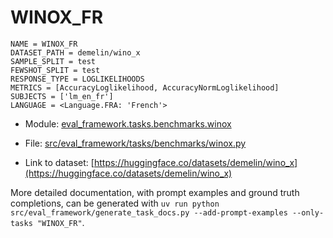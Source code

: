 # WINOX_FR

````
NAME = WINOX_FR
DATASET_PATH = demelin/wino_x
SAMPLE_SPLIT = test
FEWSHOT_SPLIT = test
RESPONSE_TYPE = LOGLIKELIHOODS
METRICS = [AccuracyLoglikelihood, AccuracyNormLoglikelihood]
SUBJECTS = ['lm_en_fr']
LANGUAGE = <Language.FRA: 'French'>
````

- Module: [eval_framework.tasks.benchmarks.winox](eval_framework.tasks.benchmarks.winox)

- File: [src/eval_framework/tasks/benchmarks/winox.py](../../src/eval_framework/tasks/benchmarks/winox.py)

- Link to dataset: [https://huggingface.co/datasets/demelin/wino_x](https://huggingface.co/datasets/demelin/wino_x)

More detailed documentation, with prompt examples and ground truth completions, can be generated with `uv run python src/eval_framework/generate_task_docs.py --add-prompt-examples --only-tasks "WINOX_FR"`.
